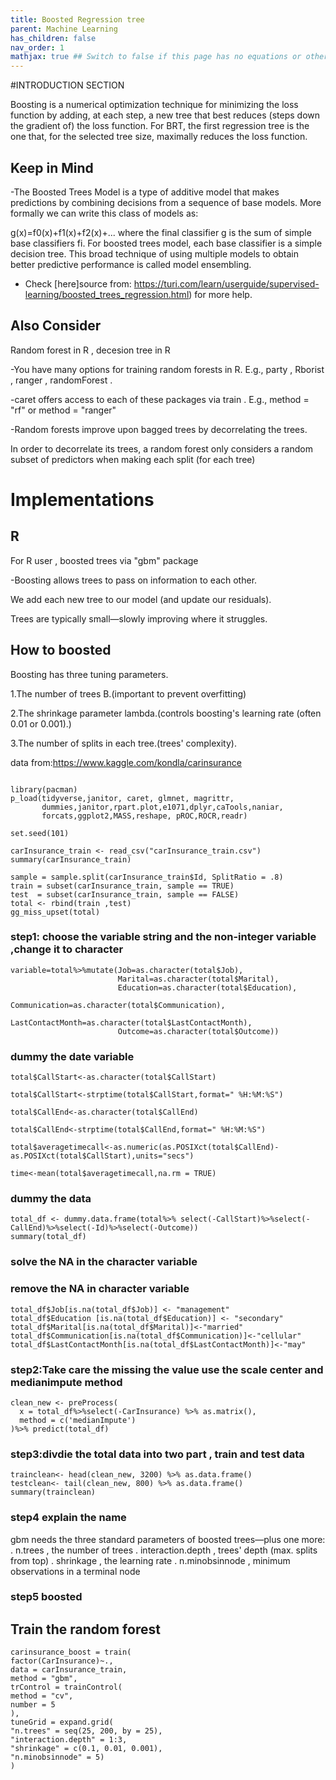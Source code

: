 ```yaml
---
title: Boosted Regression tree
parent: Machine Learning
has_children: false
nav_order: 1
mathjax: true ## Switch to false if this page has no equations or other math rendering.
---
```



#INTRODUCTION SECTION

Boosting is a numerical optimization technique for minimizing the loss function by adding, at each step, a new tree that best reduces (steps down the gradient of) the loss function. For BRT, the first regression tree is the one that, for the selected tree size, maximally reduces the loss function.


## Keep in Mind
-The Boosted Trees Model is a type of additive model that makes predictions by combining decisions from a sequence of base models. More formally we can write this class of models as:

g(x)=f0(x)+f1(x)+f2(x)+...
where the final classifier g is the sum of simple base classifiers fi. For boosted trees model, each base classifier is a simple decision tree. This broad technique of using multiple models to obtain better predictive performance is called model ensembling.

- Check [here]source from: https://turi.com/learn/userguide/supervised-learning/boosted_trees_regression.html) for more help.

## Also Consider

Random forest in R , decesion tree in R

-You have many options for training random forests in R.
E.g., party , Rborist , ranger , randomForest .

-caret offers access to each of these packages via train .
E.g., method = "rf" or method = "ranger"

-Random forests improve upon bagged trees by decorrelating the trees.

In order to decorrelate its trees, a random forest only considers a random subset of predictors when making each split (for each tree)

# Implementations

## R

For R user , boosted trees via "gbm" package

-Boosting allows trees to pass on information to each other.

We add each new tree to our model (and update our residuals).

Trees are typically small—slowly improving where it struggles.

## How to boosted

Boosting has three tuning parameters.

1.The number of trees B.(important to prevent overfitting)

2.The shrinkage parameter lambda.(controls boosting's learning rate
(often 0.01 or 0.001).)

3.The number of splits in each tree.(trees' complexity).

data from:https://www.kaggle.com/kondla/carinsurance

```

library(pacman)
p_load(tidyverse,janitor, caret, glmnet, magrittr, 
       dummies,janitor,rpart.plot,e1071,dplyr,caTools,naniar,
       forcats,ggplot2,MASS,reshape, pROC,ROCR,readr)

set.seed(101) 

carInsurance_train <- read_csv("carInsurance_train.csv")
summary(carInsurance_train)

sample = sample.split(carInsurance_train$Id, SplitRatio = .8)
train = subset(carInsurance_train, sample == TRUE)
test  = subset(carInsurance_train, sample == FALSE)
total <- rbind(train ,test)
gg_miss_upset(total)
```

### step1: choose the variable string and  the non-integer variable ,change it to character

```
variable=total%>%mutate(Job=as.character(total$Job),
                        Marital=as.character(total$Marital),
                        Education=as.character(total$Education),
                        Communication=as.character(total$Communication),
                        LastContactMonth=as.character(total$LastContactMonth),
                        Outcome=as.character(total$Outcome))
```

### dummy the date variable
```
total$CallStart<-as.character(total$CallStart)

total$CallStart<-strptime(total$CallStart,format=" %H:%M:%S")

total$CallEnd<-as.character(total$CallEnd)

total$CallEnd<-strptime(total$CallEnd,format=" %H:%M:%S")

total$averagetimecall<-as.numeric(as.POSIXct(total$CallEnd)-as.POSIXct(total$CallStart),units="secs")

time<-mean(total$averagetimecall,na.rm = TRUE)
```

### dummy the data
```
total_df <- dummy.data.frame(total%>% select(-CallStart)%>%select(-CallEnd)%>%select(-Id)%>%select(-Outcome))
summary(total_df)
```

### solve the NA in the character variable
### remove the NA in character variable

```
total_df$Job[is.na(total_df$Job)] <- "management"
total_df$Education [is.na(total_df$Education)] <- "secondary"
total_df$Marital[is.na(total_df$Marital)]<-"married"
total_df$Communication[is.na(total_df$Communication)]<-"cellular"
total_df$LastContactMonth[is.na(total_df$LastContactMonth)]<-"may"
```

### step2:Take care the missing the value use the scale center and medianimpute method

```
clean_new <- preProcess(
  x = total_df%>%select(-CarInsurance) %>% as.matrix(),
  method = c('medianImpute')
)%>% predict(total_df)
```

### step3:divdie the total data into two part , train and test data
```
trainclean<- head(clean_new, 3200) %>% as.data.frame()
testclean<- tail(clean_new, 800) %>% as.data.frame()
summary(trainclean)
```


### step4 explain the name 
gbm needs the three standard parameters of boosted trees—plus one more:
. n.trees , the number of trees
. interaction.depth , trees' depth (max. splits from top)
. shrinkage , the learning rate
. n.minobsinnode , minimum observations in a terminal node

### step5 boosted

## Train the random forest
```
carinsurance_boost = train(
factor(CarInsurance)~.,
data = carInsurance_train,
method = "gbm",
trControl = trainControl(
method = "cv",
number = 5
),
tuneGrid = expand.grid(
"n.trees" = seq(25, 200, by = 25),
"interaction.depth" = 1:3,
"shrinkage" = c(0.1, 0.01, 0.001),
"n.minobsinnode" = 5)
)
```